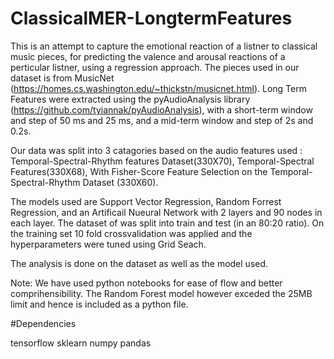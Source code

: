# ClassicalMER-LongtermFeatures

This is an attempt to capture the emotional reaction of a listner to classical music pieces, for predicting the valence and arousal reactions of a perticular listner, using a regression approach. The pieces used in our dataset is from MusicNet (https://homes.cs.washington.edu/~thickstn/musicnet.html). Long Term Features were extracted using the pyAudioAnalysis library (https://github.com/tyiannak/pyAudioAnalysis), with a short-term window and step of 50 ms and 25 ms, and a mid-term window and step of 2s and 0.2s.

Our data was split into 3 catagories based on the audio features used : Temporal-Spectral-Rhythm features Dataset(330X70), Temporal-Spectral Features(330X68), With Fisher-Score Feature Selection on the Temporal-Spectral-Rhythm Dataset (330X60). 

The models used are Support Vector Regression, Random Forrest Regression, and an Artificail Nueural Network with 2 layers and 90 nodes in each layer. The dataset of was split into train and test (in an 80:20 ratio). On the training set 10 fold crossvalidation was applied and the hyperparameters were tuned using Grid Seach. 

The analysis is done on the dataset as well as the model used.

Note: We have used python notebooks for ease of flow and better comprihensibility. The Random Forest model however exceded the 25MB limit and hence is included as a python file.

#Dependencies

tensorflow
sklearn
numpy
pandas
